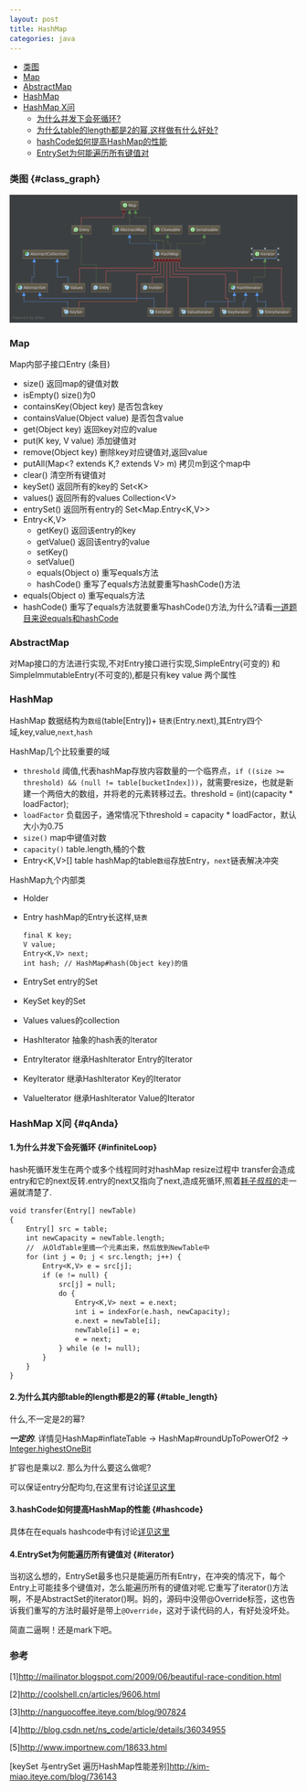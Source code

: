 ```yaml
---
layout: post
title: HashMap
categories: java
---
```


*   [类图](#class_graph)
*   [Map](#map)
*   [AbstractMap](#abstractMap)
*   [HashMap](#hashMap)
*   [HashMap X问](#qAnda)
    *   [为什么并发下会死循环?](#infiniteLoop)
    *   [为什么table的length都是2的幂,这样做有什么好处?](#table_length)
    *   [hashCode如何提高HashMap的性能](#hashcode)
    *   [EntrySet为何能遍历所有键值对](#iterator)
    
### 类图 {#class_graph}

![map类图](/images/java/map.png)

### Map 

Map内部子接口Entry (条目)

*   size() 返回map的键值对数
*   isEmpty() size()为0 
*   containsKey(Object key) 是否包含key
*   containsValue(Object value) 是否包含value
*   get(Object key) 返回key对应的value
*   put(K key, V value) 添加键值对
*   remove(Object key) 删除key对应键值对,返回value
*   putAll(Map\<? extends K,? extends V\> m) 拷贝m到这个map中
*   clear() 清空所有键值对
*   keySet() 返回所有的key的 Set\<K\>
*   values() 返回所有的values Collection\<V\>
*   entrySet() 返回所有entry的 Set\<Map.Entry\<K,V\>\>
*   Entry<K,V> 
    *   getKey() 返回该entry的key
    *   getValue()  返回该entry的value
    *   setKey()
    *   setValue()
    *   equals(Object o) 重写equals方法
    *   hashCode() 重写了equals方法就要重写hashCode()方法
*   equals(Object o) 重写equals方法
*   hashCode() 重写了equals方法就要重写hashCode()方法,为什么?请看[一道题目来说equals和hashCode](/2016/03/12/equals_hashcode_eg)

### AbstractMap

对Map接口的方法进行实现,不对Entry接口进行实现,SimpleEntry(可变的) 和 SimpleImmutableEntry(不可变的),都是只有key value 两个属性 

### HashMap

HashMap 数据结构为`数组`(table\[Entry\])+ `链表`(Entry.next),其Entry四个域,key,value,`next`,`hash`

HashMap几个比较重要的域 

*   `threshold` 阈值,代表hashMap存放内容数量的一个临界点，`if ((size >= threshold) && (null != table[bucketIndex]))`，就需要resize，也就是新建一个两倍大的数组，并将老的元素转移过去。threshold = (int)(capacity * loadFactor);
*   `loadFactor` 负载因子，通常情况下threshold = capacity * loadFactor，默认大小为0.75
*   `size()` map中键值对数
*   `capacity()` table.length,桶的个数
*   Entry<K,V>[] table  hashMap的table`数组`存放Entry，`next`链表解决冲突

HashMap九个内部类

*   Holder 
*   Entry hashMap的Entry长这样,`链表`

        final K key;
        V value;
        Entry<K,V> next;
        int hash; // HashMap#hash(Object key)的值
*   EntrySet entry的Set
*   KeySet key的Set
*   Values values的collection
*   HashIterator 抽象的hash表的Iterator
*   EntryIterator 继承HashIterator Entry的Iterator
*   KeyIterator 继承HashIterator Key的Iterator
*   ValueIterator 继承HashIterator Value的Iterator

### HashMap X问 {#qAnda}

#### 1.为什么并发下会死循环 {#infiniteLoop}

hash死循环发生在两个或多个线程同时对hashMap resize过程中 transfer会造成entry和它的next反转.entry的next又指向了next,造成死循环,照着[耗子叔叔的](http://coolshell.cn/articles/9606.html)走一遍就清楚了.

    void transfer(Entry[] newTable)
    {
        Entry[] src = table;
        int newCapacity = newTable.length;
        //  从OldTable里摘一个元素出来，然后放到NewTable中
        for (int j = 0; j < src.length; j++) {
            Entry<K,V> e = src[j];
            if (e != null) {
                src[j] = null;
                do {
                    Entry<K,V> next = e.next;
                    int i = indexFor(e.hash, newCapacity);
                    e.next = newTable[i];
                    newTable[i] = e;
                    e = next;
                } while (e != null);
            }
        }
    }

#### 2.为什么其内部table的length都是2的幂 {#table_length}

什么,不一定是2的幂? 

***一定的***. 详情见HashMap#inflateTable  -> HashMap#roundUpToPowerOf2 ->  [Integer.highestOneBit](/2016/03/07/Integer) 

扩容也是乘以2. 那么为什么要这么做呢?

可以保证entry分配均匀,在这里有讨论[详见这里](/2016/03/12/equals_hashcode_eg#indexFor)

#### 3.hashCode如何提高HashMap的性能 {#hashcode}

具体在在equals hashcode中有讨论[详见这里](/2016/03/10/equals_hashcode#hashCode_hash_based)

#### 4.EntrySet为何能遍历所有键值对 {#iterator}

当初这么想的，EntrySet最多也只是能遍历所有Entry，在冲突的情况下，每个Entry上可能挂多个键值对，怎么能遍历所有的键值对呢.它重写了iterator()方法啊，不是AbstractSet的iterator()啊。妈的，源码中没带@Override标签，这也告诉我们重写的方法时最好是带上`@Override`，这对于读代码的人，有好处没坏处。

简直二逼啊！还是mark下吧。

### 参考

[1]<http://mailinator.blogspot.com/2009/06/beautiful-race-condition.html>

[2]<http://coolshell.cn/articles/9606.html>

[3]<http://nanguocoffee.iteye.com/blog/907824>

[4]<http://blog.csdn.net/ns_code/article/details/36034955>

[5]<http://www.importnew.com/18633.html>

[keySet 与entrySet 遍历HashMap性能差别]<http://kim-miao.iteye.com/blog/736143>